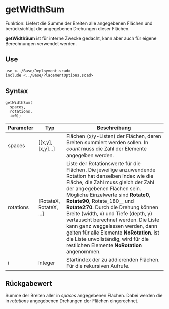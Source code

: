 # getWidthSum

Funktion: Liefert die Summe der Breiten alle angegebenen Flächen und berücksichtigt die angegebenen Drehungen dieser Flächen.

__getWidthSum__ ist für interne Zwecke gedacht, kann aber auch für eigene Berechnungen verwendet werden.

## Use
```
use <../Base/Deployment.scad>
include <../Base/PlacementOptions.scad>
```

## Syntax
```
getWidthSum(
  spaces, 
  rotations, 
  i=0);
```

| Parameter | Typ | Beschreibung |
| ------ | ------ | ------ |
| spaces | \[\[x,y],\[x,y]...] | Flächen (x/y-Listen) der Flächen, deren Breiten summiert werden sollen. In *count* muss die Zahl der Elemente angegeben werden. |
| rotations | \[RotateX, RotateX, ...] | Liste der Rotationswerte für die Flächen. Die jeweilige anzuwendende Rotation hat denselben Index wie die Fläche, die Zahl muss gleich der Zahl der angegebenen Flächen sein. Mögliche Einzelwerte sind __Rotate0__, __Rotate90__, Rotate_180__ und __Rotate270__. Durch die Drehung können Breite (width, x) und Tiefe (depth, y) vertauscht berechnet werden. Die Liste kann ganz weggelassen werden, dann gelten für alle Elemente __NoRotation__. ist die Liste unvollständig, wird für die restlichen Elemente __NoRotation__ angenommen. |
| i | Integer | Startindex der zu addierenden Flächen. Für die rekursiven Aufrufe. |

## Rückgabewert
Summe der Breiten aller in *spaces* angegebenen Flächen. Dabei werden die in *rotations* angegebenen Drehungen der Flächen eingerechnet.
